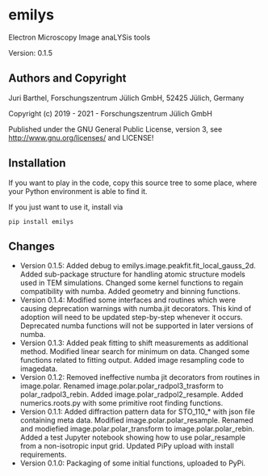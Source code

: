 # emilys

Electron Microscopy Image anaLYSis tools

Version: 0.1.5

## Authors and Copyright

Juri Barthel, 
Forschungszentrum Jülich GmbH, 52425 Jülich, Germany

Copyright (c) 2019 - 2021 - Forschungszentrum Jülich GmbH
   
Published under the GNU General Public License, version 3,
see <http://www.gnu.org/licenses/> and LICENSE!

## Installation

If you want to play in the code, copy this source tree to some place, where your Python environment is able to find it.

If you just want to use it, install via 

    pip install emilys

## Changes

* Version 0.1.5:
Added debug to emilys.image.peakfit.fit_local_gauss_2d. 
Added sub-package structure for handling atomic structure models used in TEM simulations.
Changed some kernel functions to regain compatibility with numba.
Added geometry and binning functions.
* Version 0.1.4:
Modified some interfaces and routines which were causing deprecation warnings with numba.jit decorators. 
  This kind of adoption will need to be updated step-by-step whenever it occurs.  
  Deprecated numba functions will not be supported in later versions of numba. 
* Version 0.1.3:
Added peak fitting to shift measurements as additional method. 
Modified linear search for minimum on data. 
Changed some functions related to fitting output.
Added image resampling code to imagedata. 
* Version 0.1.2:
Removed ineffective numba jit decorators from routines in image.polar. 
Renamed image.polar.polar_radpol3_trasform to polar_radpol3_rebin. 
Added image.polar_radpol2_resample. 
Added numerics.roots.py with some primitive root finding functions. 
* Version 0.1.1:
Added diffraction pattern data for STO_110_* with json file containing meta data. 
Modified image.polar.polar_resample. 
Renamed and modiefied image.polar.polar_transform to image.polar.polar_rebin. 
Added a test Jupyter notebook showing how to use polar_resample from a non-isotropic input grid. 
Updated PiPy upload with install requirements. 
* Version 0.1.0:
Packaging of some initial functions, uploaded to PyPi. 
